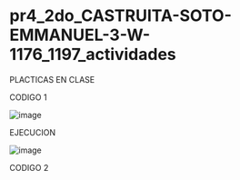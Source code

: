 # pr4_2do_CASTRUITA-SOTO-EMMANUEL-3-W-1176_1197_actividades
PLACTICAS EN CLASE

CODIGO 1

![image](https://github.com/user-attachments/assets/9438b534-e168-43c6-990c-67174ed24ef9)

EJECUCION

![image](https://github.com/user-attachments/assets/6ab05113-0486-4f94-b944-3174661ea9aa)

CODIGO 2
